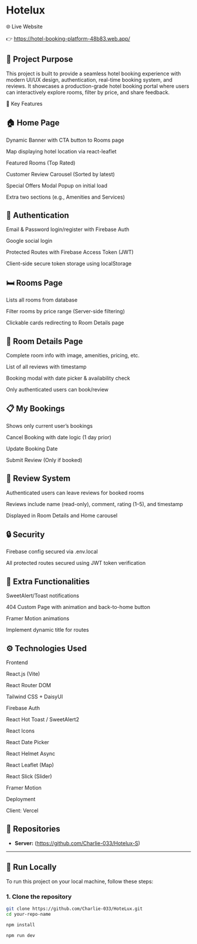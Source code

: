 # Hotelux

🌐 Live Website

👉 https://hotel-booking-platform-48b83.web.app/

## 📌 Project Purpose

This project is built to provide a seamless hotel booking experience with modern UI/UX design, authentication, real-time booking system, and reviews. It showcases a production-grade hotel booking portal where users can interactively explore rooms, filter by price, and share feedback.

🔑 Key Features

## 🏠 Home Page

Dynamic Banner with CTA button to Rooms page

Map displaying hotel location via react-leaflet

Featured Rooms (Top Rated)

Customer Review Carousel (Sorted by latest)

Special Offers Modal Popup on initial load

Extra two sections (e.g., Amenities and Services)

## 🔐 Authentication

Email & Password login/register with Firebase Auth

Google social login

Protected Routes with Firebase Access Token (JWT)

Client-side secure token storage using localStorage

## 🛏️ Rooms Page

Lists all rooms from database

Filter rooms by price range (Server-side filtering)

Clickable cards redirecting to Room Details page

## 📄 Room Details Page

Complete room info with image, amenities, pricing, etc.

List of all reviews with timestamp

Booking modal with date picker & availability check

Only authenticated users can book/review

## 📋 My Bookings

Shows only current user’s bookings

Cancel Booking with date logic (1 day prior)

Update Booking Date

Submit Review (Only if booked)

## 📝 Review System

Authenticated users can leave reviews for booked rooms

Reviews include name (read-only), comment, rating (1–5), and timestamp

Displayed in Room Details and Home carousel

## 🔒 Security

Firebase config secured via .env.local

All protected routes secured using JWT token verification

## 🎯 Extra Functionalities

SweetAlert/Toast notifications

404 Custom Page with animation and back-to-home button

Framer Motion animations

Implement dynamic title for routes

## ⚙️ Technologies Used

Frontend

React.js (Vite)

React Router DOM

Tailwind CSS + DaisyUI

Firebase Auth

React Hot Toast / SweetAlert2

React Icons

React Date Picker

React Helmet Async

React Leaflet (Map)

React Slick (Slider)

Framer Motion

Deployment

Client: Vercel 

## 📁 Repositories

- **Server:** (https://github.com/Charlie-033/Hotelux-S)

---

## 🚀 Run Locally

To run this project on your local machine, follow these steps:

### 1. Clone the repository

```bash
git clone https://github.com/Charlie-033/HoteLux.git
cd your-repo-name

npm install

npm run dev

